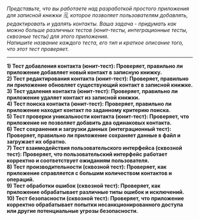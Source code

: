 
  _Представьте, что вы работаете над разработкой простого приложения для записной книжки 🗒, которое позволяет пользователям добавлять, редактировать и удалять контакты.
  Ваша задача - придумать как можно больше различных тестов (юнит-тесты, интеграционные тесты, сквозные тесты) для этого приложения.    
  Напишите название каждого теста, его тип и краткое описание того, что этот тест проверяет._
___

**1) Тест добавления контакта (юнит-тест): Проверяет, правильно ли приложение добавляет новый контакт в записную книжку.**   
**2) Тест редактирования контакта (юнит-тест): Проверяет, правильно ли приложение обновляет существующий контакт в записной книжке.**   
**3) Тест удаления контакта (юнит-тест): Проверяет, правильно ли приложение удаляет контакт из записной книжки.**   
**4) Тест поиска контакта (юнит-тест): Проверяет, правильно ли приложение находит контакт по заданному критерию поиска.**   
**5) Тест проверки уникальности контакта (юнит-тест): Проверяет, что приложение не позволяет добавить два одинаковых контакта.**   
**6) Тест сохранения и загрузки данных (интеграционный тест): Проверяет, правильно ли приложение сохраняет данные в файл и загружает их обратно.**   
**7) Тест взаимодействия пользовательского интерфейса (сквозной тест): Проверяет, что пользовательский интерфейс работает корректно и соответствует ожиданиям пользователя.**   
**8) Тест производительности (сквозной тест): Проверяет, как приложение справляется с большим количеством контактов и операций.**   
**9) Тест обработки ошибок (сквозной тест): Проверяет, как приложение обрабатывает различные типы ошибок и исключений.**   
**10) Тест безопасности (сквозной тест): Проверяет, что приложение корректно обрабатывает попытки несанкционированного доступа или другие потенциальные угрозы безопасности.**   

